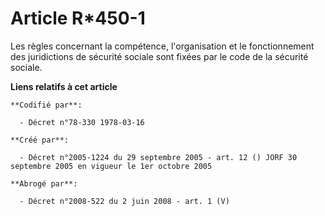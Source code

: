 # Article R*450-1

Les règles concernant la compétence, l'organisation et le fonctionnement des juridictions de sécurité sociale sont fixées par
le code de la sécurité sociale.

**Liens relatifs à cet article**

	**Codifié par**:

	  - Décret n°78-330 1978-03-16

	**Créé par**:

	  - Décret n°2005-1224 du 29 septembre 2005 - art. 12 () JORF 30 septembre 2005 en vigueur le 1er octobre 2005

	**Abrogé par**:

	  - Décret n°2008-522 du 2 juin 2008 - art. 1 (V)
